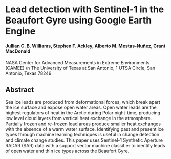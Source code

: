 # Lead detection with Sentinel-1 in the Beaufort Gyre using Google Earth Engine


#### Jullian C. B. Williams, Stephen F. Ackley, Alberto M. Mestas-Nuñez, Grant MacDonald
NASA Center for Advanced Measurements in Extreme Environments (CAMEE) /n
The University of Texas at San Antonio, 1 UTSA Circle, San Antonio, Texas 78249


## Abstract


Sea ice leads are produced from deformational forces, which break apart the ice surface and expose open water areas. Open water leads are the highest regulators of heat in the Arctic during Polar night-time, producing low level cloud layers from vertical heat exchange in the atmosphere. Partially frozen and re-frozen lead areas produce smaller heat exchanges with the absence of a warm water surface. Identifying past and present ice types through machine learning techniques is useful in change detection and climate change studies. This paper uses Sentinel-1 Synthetic Aperture RADAR (SAR) data with a support vector machine classifier to identify leads of open water and thin ice types across the Beaufort Gyre.
